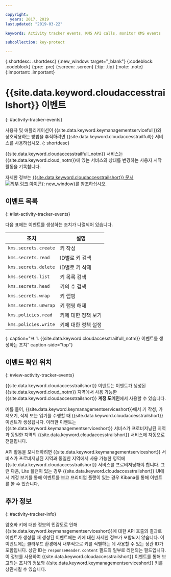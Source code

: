 ```yaml
---

copyright:
  years: 2017, 2019
lastupdated: "2019-03-22"

keywords: Activity tracker events, KMS API calls, monitor KMS events

subcollection: key-protect

---
```


{:shortdesc: .shortdesc}
{:new_window: target="_blank"}
{:codeblock: .codeblock}
{:pre: .pre}
{:screen: .screen}
{:tip: .tip}
{:note: .note}
{:important: .important}

# {{site.data.keyword.cloudaccesstrailshort}} 이벤트
{: #activity-tracker-events}

사용자 및 애플리케이션이 {{site.data.keyword.keymanagementservicefull}}와 상호작용하는 방법을 추적하려면 {{site.data.keyword.cloudaccesstrailfull}} 서비스를 사용하십시오. 
{: shortdesc}

{{site.data.keyword.cloudaccesstrailfull_notm}} 서비스는 {{site.data.keyword.cloud_notm}}에 있는 서비스의 상태를 변경하는 사용자 시작 활동을 기록합니다. 

자세한 정보는 [{{site.data.keyword.cloudaccesstrailshort}} 문서 ![외부 링크 아이콘](../../icons/launch-glyph.svg "외부 링크 아이콘")](/docs/services/cloud-activity-tracker?topic=cloud-activity-tracker-getting-started-with-cla){: new_window}를 참조하십시오.

## 이벤트 목록
{: #list-activity-tracker-events}

다음 표에는 이벤트를 생성하는 조치가 나열되어 있습니다.

|조치               |설명                 |
| -------------------- | --------------------------- |
| `kms.secrets.create` |키 작성                |
| `kms.secrets.read`   |ID별로 키 검색        |
| `kms.secrets.delete` |ID별로 키 삭제          |
| `kms.secrets.list`   |키 목록 검색     |
| `kms.secrets.head`   |키의 수 검색 |
| `kms.secrets.wrap`   |키 랩핑                  |
| `kms.secrets.unwrap` |키 랩핑 해제                |
| `kms.policies.read`  |    키에 대한 정책 보기     |
| `kms.policies.write` |    키에 대한 정책 설정     |
{: caption="표 1. {{site.data.keyword.cloudaccesstrailfull_notm}} 이벤트를 생성하는 조치" caption-side="top"}

## 이벤트 확인 위치
{: #view-activity-tracker-events}

<!-- Option 2: Add the following sentence if your service sends events to the account domain. -->

{{site.data.keyword.cloudaccesstrailshort}} 이벤트는 이벤트가 생성된 {{site.data.keyword.cloud_notm}} 지역에서 사용 가능한 {{site.data.keyword.cloudaccesstrailshort}} **계정 도메인**에서 사용할 수 있습니다.

예를 들어, {{site.data.keyword.keymanagementserviceshort}}에서 키 작성, 가져오기, 삭제 또는 읽기를 수행할 때 {{site.data.keyword.cloudaccesstrailshort}} 이벤트가 생성됩니다. 이러한 이벤트는 {{site.data.keyword.keymanagementserviceshort}} 서비스가 프로비저닝된 지역과 동일한 지역의 {{site.data.keyword.cloudaccesstrailshort}} 서비스에 자동으로 전달됩니다.

API 활동을 모니터하려면 {{site.data.keyword.keymanagementserviceshort}} 서비스가 프로비저닝된 지역과 동일한 지역에서 사용 가능한 영역에 {{site.data.keyword.cloudaccesstrailshort}} 서비스를 프로비저닝해야 합니다. 그런 다음, Lite 플랜이 있는 경우 {{site.data.keyword.cloudaccesstrailshort}} UI에서 계정 보기를 통해 이벤트를 보고 프리미엄 플랜이 있는 경우 Kibana를 통해 이벤트를 볼 수 있습니다.

## 추가 정보
{: #activity-tracker-info}

암호화 키에 대한 정보의 민감도로 인해 {{site.data.keyword.keymanagementserviceshort}}에 대한 API 호출의 결과로 이벤트가 생성될 때 생성된 이벤트에는 키에 대한 자세한 정보가 포함되지 않습니다. 이 이벤트에는 클라우드 환경에서 내부적으로 키를 식별하는 데 사용할 수 있는 상관 ID가 포함됩니다. 상관 ID는 `responseHeader.content` 필드의 일부로 리턴되는 필드입니다. 이 정보를 사용하여 {{site.data.keyword.cloudaccesstrailshort}} 이벤트를 통해 보고되는 조치의 정보와 {{site.data.keyword.keymanagementserviceshort}} 키를 상관시킬 수 있습니다.
